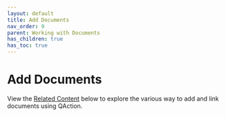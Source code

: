 ```yaml
---
layout: default
title: Add Documents
nav_order: 9
parent: Working with Documents
has_children: true
has_toc: true
---
```

# Add Documents
View the [Related Content]() below to explore the various way to add and link documents using QAction.